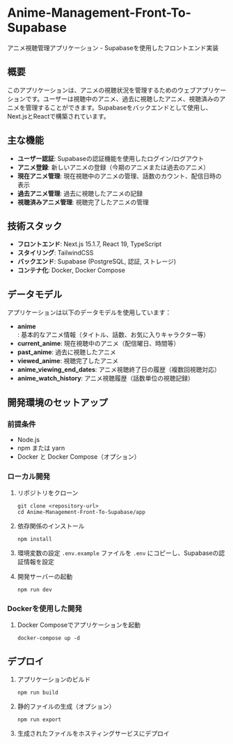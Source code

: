 # Anime-Management-Front-To-Supabase

アニメ視聴管理アプリケーション - Supabaseを使用したフロントエンド実装

## 概要

このアプリケーションは、アニメの視聴状況を管理するためのウェブアプリケーションです。ユーザーは視聴中のアニメ、過去に視聴したアニメ、視聴済みのアニメを管理することができます。Supabaseをバックエンドとして使用し、Next.jsとReactで構築されています。

## 主な機能

- **ユーザー認証**: Supabaseの認証機能を使用したログイン/ログアウト
- **アニメ登録**: 新しいアニメの登録（今期のアニメまたは過去のアニメ）
- **現在アニメ管理**: 現在視聴中のアニメの管理、話数のカウント、配信日時の表示
- **過去アニメ管理**: 過去に視聴したアニメの記録
- **視聴済みアニメ管理**: 視聴完了したアニメの管理

## 技術スタック

- **フロントエンド**: Next.js 15.1.7, React 19, TypeScript
- **スタイリング**: TailwindCSS
- **バックエンド**: Supabase (PostgreSQL, 認証, ストレージ)
- **コンテナ化**: Docker, Docker Compose

## データモデル

アプリケーションは以下のデータモデルを使用しています：

- **anime**: 基本的なアニメ情報（タイトル、話数、お気に入りキャラクター等）
- **current_anime**: 現在視聴中のアニメ（配信曜日、時間等）
- **past_anime**: 過去に視聴したアニメ
- **viewed_anime**: 視聴完了したアニメ
- **anime_viewing_end_dates**: アニメ視聴終了日の履歴（複数回視聴対応）
- **anime_watch_history**: アニメ視聴履歴（話数単位の視聴記録）

## 開発環境のセットアップ

### 前提条件

- Node.js
- npm または yarn
- Docker と Docker Compose（オプション）

### ローカル開発

1. リポジトリをクローン
   ```
   git clone <repository-url>
   cd Anime-Management-Front-To-Supabase/app
   ```

2. 依存関係のインストール
   ```
   npm install
   ```

3. 環境変数の設定
   `.env.example` ファイルを `.env` にコピーし、Supabaseの認証情報を設定

4. 開発サーバーの起動
   ```
   npm run dev
   ```

### Dockerを使用した開発

1. Docker Composeでアプリケーションを起動
   ```
   docker-compose up -d
   ```

## デプロイ

1. アプリケーションのビルド
   ```
   npm run build
   ```

2. 静的ファイルの生成（オプション）
   ```
   npm run export
   ```

3. 生成されたファイルをホスティングサービスにデプロイ
